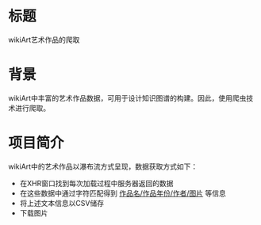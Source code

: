 
# 标题
wikiArt艺术作品的爬取

# 背景
wikiArt中丰富的艺术作品数据，可用于设计知识图谱的构建。因此，使用爬虫技术进行爬取。

# 项目简介
wikiArt中的艺术作品以瀑布流方式呈现，数据获取方式如下：  

* 在XHR窗口找到每次加载过程中服务器返回的数据
* 在这些数据中通过字符匹配得到 <u>作品名/作品年份/作者/图片</u> 等信息
* 将上述文本信息以CSV储存
* 下载图片

